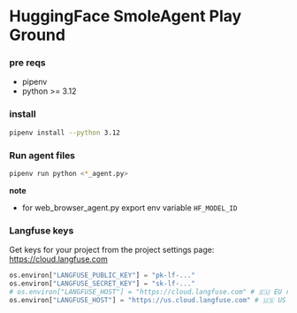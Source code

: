 # HuggingFace SmoleAgent Play Ground

### pre reqs
- pipenv
- python >= 3.12

### install
```bash
pipenv install --python 3.12
```

### Run agent files
```bash
pipenv run python <*_agent.py>
```

**note** 
- for web_browser_agent.py export env variable `HF_MODEL_ID`

### Langfuse keys
Get keys for your project from the project settings page: https://cloud.langfuse.com
```py
os.environ["LANGFUSE_PUBLIC_KEY"] = "pk-lf-..." 
os.environ["LANGFUSE_SECRET_KEY"] = "sk-lf-..." 
# os.environ["LANGFUSE_HOST"] = "https://cloud.langfuse.com" # 🇪🇺 EU region
os.environ["LANGFUSE_HOST"] = "https://us.cloud.langfuse.com" # 🇺🇸 US region
```